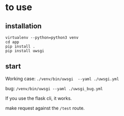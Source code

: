 # to use

## installation
```
virtualenv --python=python3 venv
cd app
pip install .
pip install uwsgi
```

## start

Working case: `./venv/bin/uwsgi  --yaml ./uwsgi.yml`

bug: `/venv/bin/uwsgi --yaml ./uwsgi_bug.yml`

If you use the flask cli, it works.

make request against the `/test` route.
